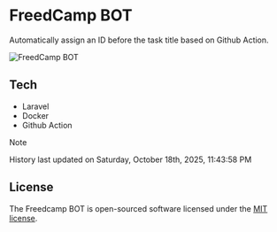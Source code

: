 # FreedCamp BOT

Automatically assign an ID before the task title based on Github Action.

![FreedCamp BOT](https://repository-images.githubusercontent.com/737932867/7d34798b-2680-471c-b089-a78a718d3d6a)

## Tech

- Laravel
- Docker
- Github Action

> [!NOTE]  
> History last updated on Saturday, October 18th, 2025, 11:43:58 PM

## License

The Freedcamp BOT is open-sourced software licensed under the [MIT license](https://opensource.org/licenses/MIT).
